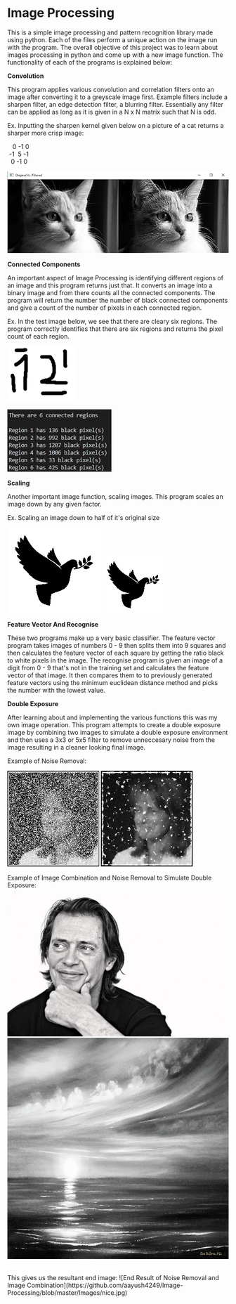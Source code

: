# Image Processing

This is a simple image processing and pattern recognition library made using python. Each of the files perform a unique action on the image run with the program. The overall objective of this project was to learn about images processing in python and come up with a new image function. The functionality of each of the programs is explained below:


**Convolution**

This program applies various convolution and correlation filters onto an image after converting it to a greyscale image first. Example filters include a sharpen filter, an edge detection filter, a blurring filter. Essentially any filter can be applied as long as it is given in a N x N matrix such that N is odd.

Ex. Inputting the sharpen kernel given below on a picture of a cat returns a sharper more crisp image:

&nbsp;&nbsp; 0 -1  0<br/>
&nbsp;-1&nbsp; 5 -1<br/>
&nbsp; 0 -1  0<br/>
 
![Example of a sharpening convolutuion](https://github.com/aayush4249/Image-Processing/blob/master/Images/Convolution%20Example.jpg)
 

**Connected Components**

An important aspect of Image Processing is identifying different regions of an image and this program returns just that. It converts an image into a binary image and from there counts all the connected components. The program will return the number the number of black connected components and give a count of the number of pixels in each connected region.

Ex. In the test image below, we see that there are cleary six regions. The program correctly identifies that there are six regions and returns the pixel count of each region.

![Sample Image with 6 connection regions](https://github.com/aayush4249/Image-Processing/blob/master/Images/test.png)

![Connected Regions Solution](https://github.com/aayush4249/Image-Processing/blob/master/Images/regions.jpg)

**Scaling**

Another important image function, scaling images. This program scales an image down by any given factor.

Ex. Scaling an image down to half of it's original size

![Original Image](https://github.com/aayush4249/Image-Processing/blob/master/Images/scaled2.jpg)
![Scaled down to half](https://github.com/aayush4249/Image-Processing/blob/master/Images/scaled.jpg)

**Feature Vector And Recognise**

These two programs make up a very basic classifier. The feature vector program takes images of numbers 0 - 9 then splits them into 9 squares and then calculates the feature vector of each square by getting the ratio black to white pixels in the image. The recognise program is given an image of a digit from 0 - 9 that's not in the training set and calculates the feature vector of that image. It then compares them to to previously generated feature vectors using the minimum euclidean distance method and picks the number with the lowest value.



**Double Exposure**

After learning about and implementing the various functions this was my own image operation. This program attempts to create a double exposure image by combining two images to simulate a double exposure environment and then uses a 3x3 or 5x5 filter to remove unneccesary noise from the image resulting in a cleaner looking final image.

Example of Noise Removal:

![Non Filtered Noisy Image](https://github.com/aayush4249/Image-Processing/blob/master/Images/noisy2.jpg)
![Same Image Filtered To Remove Noise](https://github.com/aayush4249/Image-Processing/blob/master/Images/noisy3.jpg)


Example of Image Combination and Noise Removal to Simulate Double Exposure:
![First Image of Steve Buscemi](https://github.com/aayush4249/Image-Processing/blob/master/Images/steve.jpg)
![Second Image of a Sunset](https://github.com/aayush4249/Image-Processing/blob/master/Images/sunset.jpg)

<br/>
This gives us the resultant end image:
![End Result of Noise Removal and Image Combination](https://github.com/aayush4249/Image-Processing/blob/master/Images/nice.jpg)



